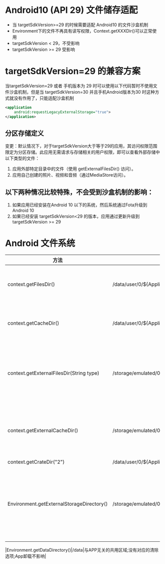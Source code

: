 # Android10 (API 29) 文件储存适配
* 当 targetSdkVersion>=29 的时候需要适配 Android10 的文件沙盒机制
* Environment下的文件不再具有读写权限，Context.getXXXDir()可以正常使用
* targetSdkVersion < 29，不受影响
* targetSdkVersion >= 29 受影响

# targetSdkVersion=29 的兼容方案 
当targetSdkVersion=29 或者 手机版本为 29 时可以使用以下代码暂时不使用文件沙盒机制，但是当 targetSdkVersion=30 并且手机Android版本为30 时这种方式就没有作用了，只能适配沙盒机制
```xml
<application
    android:requestLegacyExternalStorage="true">
</application>
```
## 分区存储定义
变更：默认情况下，对于targetSdkVersion大于等于29的应用，其访问权限范围限定为分区存储。此应用无需请求与存储相关的用户权限，即可以查看外部存储中以下类型的文件：
1. 应用外部特定目录中的文件（使用 getExternalFilesDir() 访问）。
2. 应用自己创建的照片、视频和音频（通过MediaStore访问）。

## 以下两种情况比较特殊，不会受到沙盒机制的影响：
1. 如果应用已经安装在Android 10 以下的系统，然后系统通过Fota升级到Android 10
2. 如果已经安装 targetSdkVersion<29 的版本，应用通过更新升级到 targetSdkVersion >= 29

# Android 文件系统

|方法|路径|描述|
|--|--|--|
|context.getFilesDir()|/data/user/0/${ApplicationId}/files|对应应用详情里面的"清除数据";App卸载后清除|
|context.getCacheDir() | /data/user/0/${ApplicationId}/cache|对应应用详情里面的"清除缓存";App卸载后清除|
|context.getExternalFilesDir(String type)|/storage/emulated/0/Android/data/${ApplicationId}/files| 一般放一些长时间保存的数据;对应应用详情里面的"清除数据";App卸载后清除|
|context.getExternalCacheDir()|/storage/emulated/0/Android/data/${ApplicationId}/cache|一般存放临时缓存数据;对应应用详情里面的"清除缓存";App卸载后清除|
|context.getCrateDir("2")|/data/user/0/${ApplicationId}/crates/2|箱|
|Environment.getExternalStorageDirectory()|/storage/emulated/0|与APP无关的共用区域，Android10引入沙盒机制后不能再使用;没有对应的清除选项;App卸载不影响|

|Environment.getDataDirectory()|/data|与APP无关的共用区域;没有对应的清除选项;App卸载不影响|
                            



